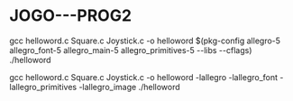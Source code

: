 # JOGO---PROG2
gcc helloword.c Square.c Joystick.c -o helloword $(pkg-config allegro-5 allegro_font-5 allegro_main-5 allegro_primitives-5 --libs --cflags)
./helloword


gcc helloword.c Square.c Joystick.c -o helloword -lallegro -lallegro_font -lallegro_primitives -lallegro_image
./helloword
